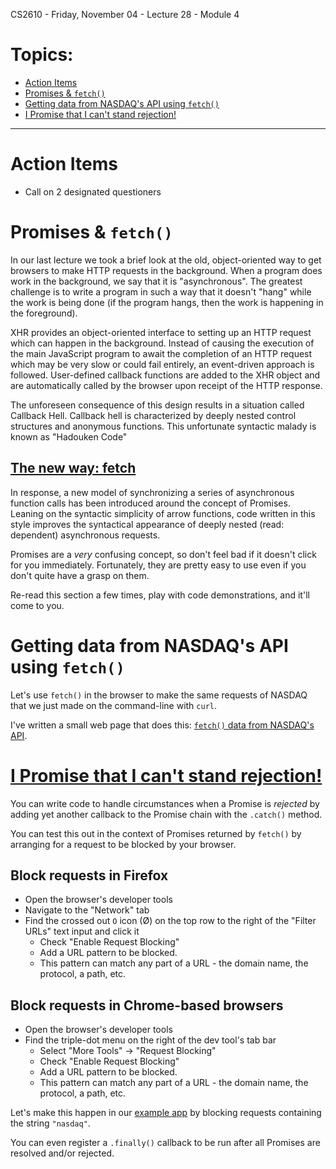 CS2610 - Friday, November 04 - Lecture 28 - Module 4

# Topics:
* [Action Items](#action-items)
* [Promises & `fetch()`](#promises-fetch)
* [Getting data from NASDAQ's API using `fetch()`](#getting-data-from-nasdaqs-api-using-fetch)
* [I Promise that I can't stand rejection!](#i-promise-that-i-cant-stand-rejection)


------------------------------------------------------------
# Action Items

*   Call on 2 designated questioners



# Promises & `fetch()`

In our last lecture we took a brief look at the old, object-oriented way to get browsers to make HTTP requests in the background.  When a program does work in the background, we say that it is "asynchronous".  The greatest challenge is to write a program in such a way that it doesn't "hang" while the work is being done (if the program hangs, then the work is happening in the foreground).

XHR provides an object-oriented interface to setting up an HTTP request which can happen in the background. Instead of causing the execution of the main JavaScript program to await the completion of an HTTP request which may be very slow or could fail entirely, an event-driven approach is followed. User-defined callback functions are added to the XHR object and are automatically called by the browser upon receipt of the HTTP response.

The unforeseen consequence of this design results in a situation called Callback Hell. Callback hell is characterized by deeply nested control structures and anonymous functions. This unfortunate syntactic malady is known as "Hadouken Code"


## [The new way: fetch](../Web_APIs.md#the-new-way-fetch)

In response, a new model of synchronizing a series of asynchronous function calls has been introduced around the concept of Promises.  Leaning on the syntactic simplicity of arrow functions, code written in this style improves the syntactical appearance of deeply nested (read: dependent) asynchronous requests.

Promises are a *very* confusing concept, so don't feel bad if it doesn't click for you immediately.  Fortunately, they are pretty easy to use even if you don't quite have a grasp on them.

Re-read this section a few times, play with code demonstrations, and it'll come to you.



# Getting data from NASDAQ's API using `fetch()`

Let's use `fetch()` in the browser to make the same requests of NASDAQ that we just made on the command-line with `curl`.

I've written a small web page that does this: [`fetch()` data from NASDAQ's API](./42-nasdaq-fetch/).



# [I Promise that I can't stand rejection!](../Web_APIs.md#i-promise-that-i-cant-stand-rejection)

You can write code to handle circumstances when a Promise is *rejected* by adding yet another callback to the Promise chain with the `.catch()` method.

You can test this out in the context of Promises returned by `fetch()` by arranging for a request to be blocked by your browser.

## Block requests in Firefox

*   Open the browser's developer tools
*   Navigate to the "Network" tab
*   Find the crossed out `O` icon (Ø) on the top row to the right of the "Filter URLs" text input and click it
    *   Check "Enable Request Blocking"
    *   Add a URL pattern to be blocked.
    *   This pattern can match any part of a URL - the domain name, the protocol, a path, etc.

## Block requests in Chrome-based browsers

*   Open the browser's developer tools
*   Find the triple-dot menu on the right of the dev tool's tab bar
    *   Select "More Tools" -> "Request Blocking"
    *   Check "Enable Request Blocking"
    *   Add a URL pattern to be blocked.
    *   This pattern can match any part of a URL - the domain name, the protocol, a path, etc.

Let's make this happen in our [example app](./42-nasdaq-fetch/) by blocking requests containing the string `"nasdaq"`.

You can even register a `.finally()` callback to be run after all Promises are resolved and/or rejected.



